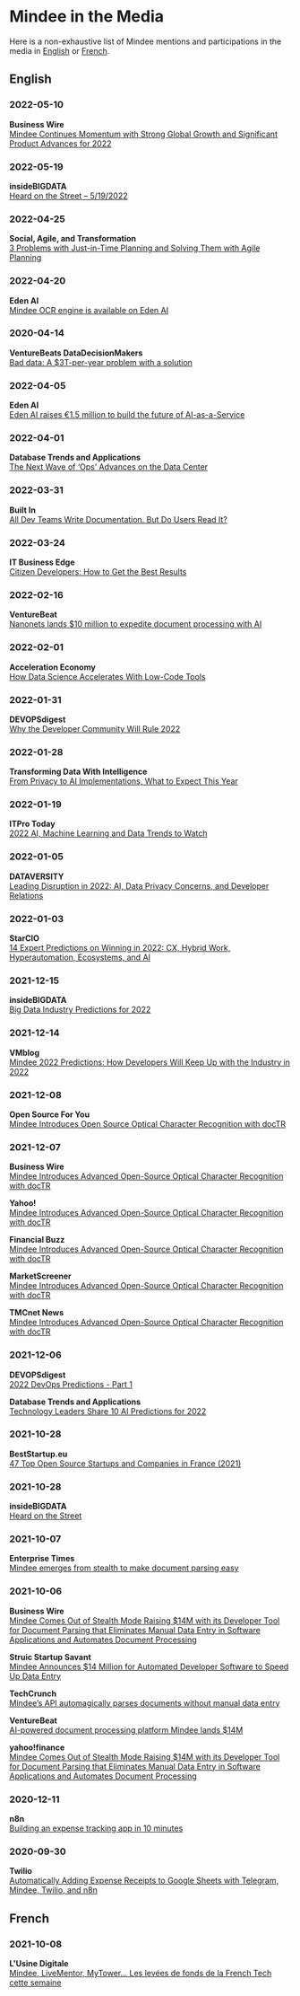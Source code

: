 # Mindee in the Media

Here is a non-exhaustive list of Mindee mentions and participations in the media in [English](#english) or [French](#french).

## English

### 2022-05-10
**Business Wire**  
[Mindee Continues Momentum with Strong Global Growth and Significant Product Advances for 2022](https://www.businesswire.com/news/home/20220510005175/en/Mindee-Continues-Momentum-with-Strong-Global-Growth-and-Significant-Product-Advances-for-2022)

### 2022-05-19
**insideBIGDATA**  
[Heard on the Street – 5/19/2022](https://insidebigdata.com/2022/05/19/heard-on-the-street-5-19-2022/)

### 2022-04-25
**Social, Agile, and Transformation**  
[3 Problems with Just-in-Time Planning and Solving Them with Agile Planning](https://blogs.starcio.com/2022/04/just-in-time-agile-planning.html)

### 2022-04-20
**Eden AI**  
[Mindee OCR engine is available on Eden AI](https://www.edenai.co/post/mindee-ocr-engine-is-available-on-eden-ai)

### 2020-04-14
**VentureBeats DataDecisionMakers**  
[Bad data: A $3T-per-year problem with a solution](https://venturebeat.com/2022/04/14/bad-data-a-3t-per-year-problem-with-a-solution/)

### 2022-04-05
**Eden AI**  
[Eden AI raises €1.5 million to build the future of AI-as-a-Service](https://www.edenai.co/post/eden-ai-raises-1-5-million-to-build-the-future-of-ai-as-a-service)

### 2022-04-01
**Database Trends and Applications**  
[The Next Wave of ‘Ops’ Advances on the Data Center](https://www.dbta.com/BigDataQuarterly/Articles/The-Next-Wave-of-%E2%80%98Ops-Advances%C2%A0on-the-Data-Center-152204.aspx)

### 2022-03-31
**Built In**  
[All Dev Teams Write Documentation. But Do Users Read It?](https://builtin.com/software-engineering-perspectives/software-documentation)

### 2022-03-24
**IT Business Edge**  
[Citizen Developers: How to Get the Best Results](https://www.itbusinessedge.com/development/citizen-developers/)

### 2022-02-16
**VentureBeat**  
[Nanonets lands $10 million to expedite document processing with AI](https://venturebeat.com/2022/02/16/nanonets-lands-10-million-to-expedite-document-processing-with-ai/)

### 2022-02-01
**Acceleration Economy**  
[How Data Science Accelerates With Low-Code Tools](https://accelerationeconomy.com/low-code-no-code/how-data-science-accelerates-with-low-code-tools/)

### 2022-01-31
**DEVOPSdigest**  
[Why the Developer Community Will Rule 2022](https://www.devopsdigest.com/why-the-developer-community-will-rule-2022)

### 2022-01-28
**Transforming Data With Intelligence**  
[From Privacy to AI Implementations, What to Expect This Year](https://tdwi.org/articles/2022/01/28/adv-all-from-privacy-to-ai-implementations-what-to-expect-this-year.aspx)

### 2022-01-19
**ITPro Today**  
[2022 AI, Machine Learning and Data Trends to Watch](https://www.itprotoday.com/data-analytics-and-data-management/2022-ai-machine-learning-and-data-trends-watch)

### 2022-01-05
**DATAVERSITY**  
[Leading Disruption in 2022: AI, Data Privacy Concerns, and Developer Relations](https://www.dataversity.net/leading-disruption-in-2022-ai-data-privacy-concerns-and-developer-relations/)

### 2022-01-03
**StarCIO**  
[14 Expert Predictions on Winning in 2022: CX, Hybrid Work, Hyperautomation, Ecosystems, and AI](https://blogs.starcio.com/2022/01/2022-predictions-cx-hyperautomation-ai.html)

### 2021-12-15
**insideBIGDATA**  
[Big Data Industry Predictions for 2022](https://insidebigdata.com/2021/12/15/big-data-industry-predictions-for-2022/)

### 2021-12-14
**VMblog**  
[Mindee 2022 Predictions: How Developers Will Keep Up with the Industry in 2022](https://vmblog.com/archive/2021/12/14/mindee-2022-predictions-how-developers-will-keep-up-with-the-industry-in-2022.aspx#.YbjT-X3MKre)

### 2021-12-08
**Open Source For You**  
[Mindee Introduces Open Source Optical Character Recognition with docTR](https://www.opensourceforu.com/2021/12/mindee-introduces-open-source-optical-character-recognition-with-doctr/)

### 2021-12-07
**Business Wire**  
[Mindee Introduces Advanced Open-Source Optical Character Recognition with docTR](https://www.businesswire.com/news/home/20211207005248/en/Mindee-Introduces-Advanced-Open-Source-Optical-Character-Recognition-with-docTR)

**Yahoo!**  
[Mindee Introduces Advanced Open-Source Optical Character Recognition with docTR](https://www.yahoo.com/now/mindee-introduces-advanced-open-source-133000357.html)

**Financial Buzz**  
[Mindee Introduces Advanced Open-Source Optical Character Recognition with docTR](https://www.financialbuzz.com/mindee-introduces-advanced-open-source-optical-character-recognition-with-doctr/)

**MarketScreener**  
[Mindee Introduces Advanced Open-Source Optical Character Recognition with docTR](https://www.marketscreener.com/news/latest/Mindee-Introduces-Advanced-Open-Source-Optical-Character-Recognition-with-docTR--37236060/)

**TMCnet News**  
[Mindee Introduces Advanced Open-Source Optical Character Recognition with docTR](https://www.tmcnet.com/usubmit/2021/12/07/9506135.htm)

### 2021-12-06
**DEVOPSdigest**  
[2022 DevOps Predictions - Part 1](https://www.devopsdigest.com/2022-devops-predictions-1)

**Database Trends and Applications**  
[Technology Leaders Share 10 AI Predictions for 2022](https://www.dbta.com/Editorial/News-Flashes/Technology-Leaders-Share-10-AI-Predictions-for-2022-150325.aspx)

### 2021-10-28
**BestStartup.eu**  
[47 Top Open Source Startups and Companies in France (2021)](https://beststartup.eu/47-top-open-source-startups-and-companies-in-france-2021/)

### 2021-10-28
**insideBIGDATA**  
[Heard on the Street](https://insidebigdata.com/2021/10/28/heard-on-the-street-10-28-2021/)

### 2021-10-07
**Enterprise Times**  
[Mindee emerges from stealth to make document parsing easy](https://www.enterprisetimes.co.uk/2021/10/07/mindee-emerges-from-stealth-to-make-document-parsing-easy/)

### 2021-10-06
**Business Wire**  
[Mindee Comes Out of Stealth Mode Raising $14M with its Developer Tool for Document Parsing that Eliminates Manual Data Entry in Software Applications and Automates Document Processing](https://www.businesswire.com/news/home/20211006005116/en/Mindee-Comes-Out-of-Stealth-Mode-Raising-14M-with-its-Developer-Tool-for-Document-Parsing-that-Eliminates-Manual-Data-Entry-in-Software-Applications-and-Automates-Document-Processing)

**Struic Startup Savant**  
[Mindee Announces $14 Million for Automated Developer Software to Speed Up Data Entry](https://startupsavant.com/news/mindee)

**TechCrunch**  
[Mindee’s API automagically parses documents without manual data entry](https://techcrunch.com/2021/10/06/mindees-api-automagically-parses-documents-without-manual-data-entry/)

**VentureBeat**  
[AI-powered document processing platform Mindee lands $14M](https://venturebeat.com/2021/10/06/ai-powered-document-processing-platform-mindee-lands-14m/)

**yahoo!finance**  
[Mindee Comes Out of Stealth Mode Raising $14M with its Developer Tool for Document Parsing that Eliminates Manual Data Entry in Software Applications and Automates Document Processing](https://finance.yahoo.com/news/mindee-comes-stealth-mode-raising-130000168.html)

### 2020-12-11
**n8n**  
[Building an expense tracking app in 10 minutes](https://n8n.io/blog/building-an-expense-tracking-app-in-10-minutes/)

### 2020-09-30
**Twilio**  
[Automatically Adding Expense Receipts to Google Sheets with Telegram, Mindee, Twilio, and n8n](https://www.twilio.com/blog/automatically-adding-expenses-to-google-sheets-with-telegram-mindee-twilio-n8n)

## French

### 2021-10-08
**L'Usine Digitale**  
[Mindee, LiveMentor, MyTower... Les levées de fonds de la French Tech cette semaine](https://www.usine-digitale.fr/article/mindee-livementor-mytower-les-levees-de-fonds-de-la-french-tech-cette-semaine.N1148172)
